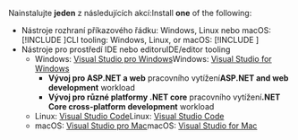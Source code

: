 <span data-ttu-id="9fb82-101">Nainstalujte **jeden** z následujících akcí:</span><span class="sxs-lookup"><span data-stu-id="9fb82-101">Install **one** of the following:</span></span>

* <span data-ttu-id="9fb82-102">Nástroje rozhraní příkazového řádku: Windows, Linux nebo macOS: [!INCLUDE [](~/includes/net-core-sdk-download-link.md)]</span><span class="sxs-lookup"><span data-stu-id="9fb82-102">CLI tooling: Windows, Linux, or macOS: [!INCLUDE [](~/includes/net-core-sdk-download-link.md)]</span></span>
* <span data-ttu-id="9fb82-103">Nástroje pro prostředí IDE nebo editoru</span><span class="sxs-lookup"><span data-stu-id="9fb82-103">IDE/editor tooling</span></span>
  * <span data-ttu-id="9fb82-104">Windows: [Visual Studio pro Windows](https://www.microsoft.com/net/download/windows)</span><span class="sxs-lookup"><span data-stu-id="9fb82-104">Windows: [Visual Studio for Windows](https://www.microsoft.com/net/download/windows)</span></span>
    * <span data-ttu-id="9fb82-105">**Vývoj pro ASP.NET a web** pracovního vytížení</span><span class="sxs-lookup"><span data-stu-id="9fb82-105">**ASP.NET and web development** workload</span></span>
    * <span data-ttu-id="9fb82-106">**Vývoj pro různé platformy .NET core** pracovního vytížení</span><span class="sxs-lookup"><span data-stu-id="9fb82-106">**.NET Core cross-platform development** workload</span></span>
  * <span data-ttu-id="9fb82-107">Linux: [Visual Studio Code](https://www.microsoft.com/net/download/linux)</span><span class="sxs-lookup"><span data-stu-id="9fb82-107">Linux: [Visual Studio Code](https://www.microsoft.com/net/download/linux)</span></span>
  * <span data-ttu-id="9fb82-108">macOS: [Visual Studio pro Mac](https://www.microsoft.com/net/download/macos)</span><span class="sxs-lookup"><span data-stu-id="9fb82-108">macOS: [Visual Studio for Mac](https://www.microsoft.com/net/download/macos)</span></span>
